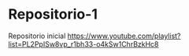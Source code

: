 # Repositorio-1
Repositorio inicial
https://www.youtube.com/playlist?list=PL2PpISw8vp_r1bh33-o4kSw1ChrBzkHc8
